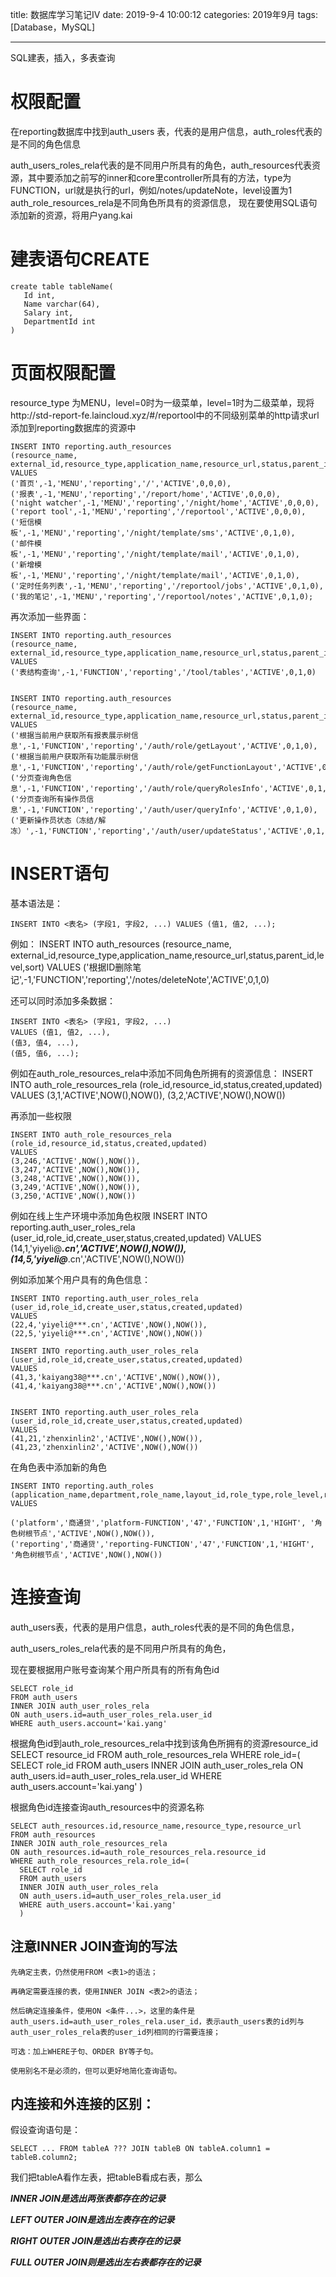 title: 数据库学习笔记IV
date: 2019-9-4 10:00:12
categories: 2019年9月
tags: [Database，MySQL]

---

SQL建表，插入，多表查询


<!-- more -->

# 权限配置
在reporting数据库中找到auth_users 表，代表的是用户信息，auth_roles代表的是不同的角色信息

auth_users_roles_rela代表的是不同用户所具有的角色，auth_resources代表资源，其中要添加之前写的inner和core里controller所具有的方法，type为FUNCTION，url就是执行的url，例如/notes/updateNote，level设置为1
auth_role_resources_rela是不同角色所具有的资源信息，
现在要使用SQL语句添加新的资源，将用户yang.kai

# 建表语句CREATE

    create table tableName(
       Id int,
       Name varchar(64),
       Salary int,
       DepartmentId int
    )

# 页面权限配置
resource_type 为MENU，level=0时为一级菜单，level=1时为二级菜单，现将http://std-report-fe.laincloud.xyz/#/reportool中的不同级别菜单的http请求url添加到reporting数据库的资源中

    INSERT INTO reporting.auth_resources
    (resource_name, external_id,resource_type,application_name,resource_url,status,parent_id,level,sort)
    VALUES
    ('首页',-1,'MENU','reporting','/','ACTIVE',0,0,0),
    ('报表',-1,'MENU','reporting','/report/home','ACTIVE',0,0,0),
    ('night watcher',-1,'MENU','reporting','/night/home','ACTIVE',0,0,0),
    ('report tool',-1,'MENU','reporting','/reportool','ACTIVE',0,0,0),
    ('短信模板',-1,'MENU','reporting','/night/template/sms','ACTIVE',0,1,0),
    ('邮件模板',-1,'MENU','reporting','/night/template/mail','ACTIVE',0,1,0),
    ('新增模板',-1,'MENU','reporting','/night/template/mail','ACTIVE',0,1,0),
    ('定时任务列表',-1,'MENU','reporting','/reportool/jobs','ACTIVE',0,1,0),
    ('我的笔记',-1,'MENU','reporting','/reportool/notes','ACTIVE',0,1,0);

再次添加一些界面：

    INSERT INTO reporting.auth_resources
    (resource_name, external_id,resource_type,application_name,resource_url,status,parent_id,level,sort)
    VALUES
    ('表结构查询',-1,'FUNCTION','reporting','/tool/tables','ACTIVE',0,1,0)


    INSERT INTO reporting.auth_resources
    (resource_name, external_id,resource_type,application_name,resource_url,status,parent_id,level,sort)
    VALUES
    ('根据当前用户获取所有报表展示树信息',-1,'FUNCTION','reporting','/auth/role/getLayout','ACTIVE',0,1,0),
    ('根据当前用户获取所有功能展示树信息',-1,'FUNCTION','reporting','/auth/role/getFunctionLayout','ACTIVE',0,1,0),
    ('分页查询角色信息',-1,'FUNCTION','reporting','/auth/role/queryRolesInfo','ACTIVE',0,1,0),
    ('分页查询所有操作员信息',-1,'FUNCTION','reporting','/auth/user/queryInfo','ACTIVE',0,1,0),
    ('更新操作员状态（冻结/解冻）',-1,'FUNCTION','reporting','/auth/user/updateStatus','ACTIVE',0,1,0)

# INSERT语句

基本语法是：

    INSERT INTO <表名> (字段1, 字段2, ...) VALUES (值1, 值2, ...);

例如：
    INSERT INTO auth_resources
    (resource_name, external_id,resource_type,application_name,resource_url,status,parent_id,level,sort)
    VALUES
    ('根据ID删除笔记',-1,'FUNCTION','reporting','/notes/deleteNote','ACTIVE',0,1,0)

还可以同时添加多条数据：

    INSERT INTO <表名> (字段1, 字段2, ...)
    VALUES (值1, 值2, ...),
    (值3, 值4, ...),
    (值5, 值6, ...);

例如在auth_role_resources_rela中添加不同角色所拥有的资源信息：
    INSERT INTO auth_role_resources_rela
    (role_id,resource_id,status,created,updated)
    VALUES
    (3,1,'ACTIVE',NOW(),NOW()),
    (3,2,'ACTIVE',NOW(),NOW())

再添加一些权限

    INSERT INTO auth_role_resources_rela
    (role_id,resource_id,status,created,updated)
    VALUES
    (3,246,'ACTIVE',NOW(),NOW()),
    (3,247,'ACTIVE',NOW(),NOW()),
    (3,248,'ACTIVE',NOW(),NOW()),
    (3,249,'ACTIVE',NOW(),NOW()),
    (3,250,'ACTIVE',NOW(),NOW())

例如在线上生产环境中添加角色权限
    INSERT INTO reporting.auth_user_roles_rela
    (user_id,role_id,create_user,status,created,updated)
    VALUES
    (14,1,'yiyeli@***.cn','ACTIVE',NOW(),NOW()),
    (14,5,'yiyeli@***.cn','ACTIVE',NOW(),NOW())

例如添加某个用户具有的角色信息：


    INSERT INTO reporting.auth_user_roles_rela
    (user_id,role_id,create_user,status,created,updated)
    VALUES
    (22,4,'yiyeli@***.cn','ACTIVE',NOW(),NOW()),
    (22,5,'yiyeli@***.cn','ACTIVE',NOW(),NOW())

    INSERT INTO reporting.auth_user_roles_rela
    (user_id,role_id,create_user,status,created,updated)
    VALUES
    (41,3,'kaiyang38@***.cn','ACTIVE',NOW(),NOW()),
    (41,4,'kaiyang38@***.cn','ACTIVE',NOW(),NOW())


    INSERT INTO reporting.auth_user_roles_rela
    (user_id,role_id,create_user,status,created,updated)
    VALUES
    (41,21,'zhenxinlin2','ACTIVE',NOW(),NOW()),
    (41,23,'zhenxinlin2','ACTIVE',NOW(),NOW())
在角色表中添加新的角色

    INSERT INTO reporting.auth_roles
    (application_name,department,role_name,layout_id,role_type,role_level,resource_level,description,status,created,updated)
    VALUES

    ('platform','商通贷','platform-FUNCTION','47','FUNCTION',1,'HIGHT', '角色树根节点','ACTIVE',NOW(),NOW()),
    ('reporting','商通贷','reporting-FUNCTION','47','FUNCTION',1,'HIGHT', '角色树根节点','ACTIVE',NOW(),NOW())


# 连接查询
auth_users表，代表的是用户信息，auth_roles代表的是不同的角色信息，

auth_users_roles_rela代表的是不同用户所具有的角色，

现在要根据用户账号查询某个用户所具有的所有角色id

    SELECT role_id
    FROM auth_users
    INNER JOIN auth_user_roles_rela
    ON auth_users.id=auth_user_roles_rela.user_id
    WHERE auth_users.account='kai.yang'

根据角色id到auth_role_resources_rela中找到该角色所拥有的资源resource_id
    SELECT resource_id
    FROM auth_role_resources_rela
    WHERE role_id=(
      SELECT role_id
      FROM auth_users
      INNER JOIN auth_user_roles_rela
      ON auth_users.id=auth_user_roles_rela.user_id
      WHERE auth_users.account='kai.yang'
      )

根据角色id连接查询auth_resources中的资源名称

    SELECT auth_resources.id,resource_name,resource_type,resource_url
    FROM auth_resources
    INNER JOIN auth_role_resources_rela
    ON auth_resources.id=auth_role_resources_rela.resource_id
    WHERE auth_role_resources_rela.role_id=(
      SELECT role_id
      FROM auth_users
      INNER JOIN auth_user_roles_rela
      ON auth_users.id=auth_user_roles_rela.user_id
      WHERE auth_users.account='kai.yang'
      )

## 注意INNER JOIN查询的写法

    先确定主表，仍然使用FROM <表1>的语法；

    再确定需要连接的表，使用INNER JOIN <表2>的语法；

    然后确定连接条件，使用ON <条件...>，这里的条件是auth_users.id=auth_user_roles_rela.user_id，表示auth_users表的id列与auth_user_roles_rela表的user_id列相同的行需要连接；

    可选：加上WHERE子句、ORDER BY等子句。

    使用别名不是必须的，但可以更好地简化查询语句。

## 内连接和外连接的区别：

假设查询语句是：

    SELECT ... FROM tableA ??? JOIN tableB ON tableA.column1 = tableB.column2;

我们把tableA看作左表，把tableB看成右表，那么

***INNER JOIN是选出两张表都存在的记录***

***LEFT OUTER JOIN是选出左表存在的记录***


***RIGHT OUTER JOIN是选出右表存在的记录***


***FULL OUTER JOIN则是选出左右表都存在的记录***
